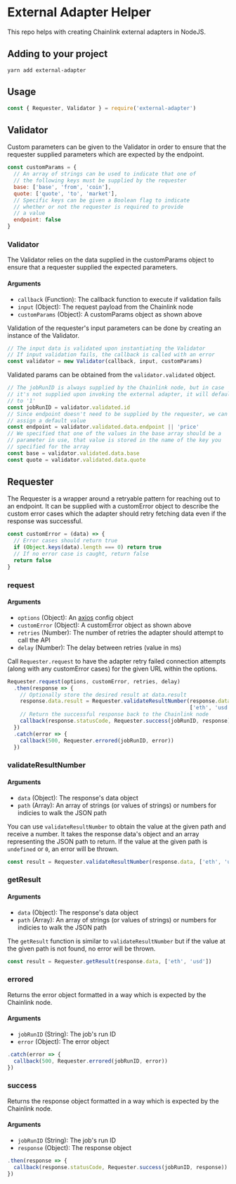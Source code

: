 # External Adapter Helper

This repo helps with creating Chainlink external adapters in NodeJS.

## Adding to your project

```
yarn add external-adapter
```

## Usage

```javascript
const { Requester, Validator } = require('external-adapter')
```

## Validator

Custom parameters can be given to the Validator in order to ensure that the requester supplied parameters which are expected by the endpoint.

```javascript
const customParams = {
  // An array of strings can be used to indicate that one of
  // the following keys must be supplied by the requester
  base: ['base', 'from', 'coin'],
  quote: ['quote', 'to', 'market'],
  // Specific keys can be given a Boolean flag to indicate
  // whether or not the requester is required to provide
  // a value
  endpoint: false
}
```

### Validator

The Validator relies on the data supplied in the customParams object to ensure that a requester supplied the expected parameters.

#### Arguments

- `callback` (Function): The callback function to execute if validation fails
- `input` (Object): The request payload from the Chainlink node
- `customParams` (Object): A customParams object as shown above

Validation of the requester's input parameters can be done by creating an instance of the Validator.

```javascript
// The input data is validated upon instantiating the Validator
// If input validation fails, the callback is called with an error
const validator = new Validator(callback, input, customParams)
```

Validated params can be obtained from the `validator.validated` object.

```javascript
// The jobRunID is always supplied by the Chainlink node, but in case
// it's not supplied upon invoking the external adapter, it will default
// to '1'
const jobRunID = validator.validated.id
// Since endpoint doesn't need to be supplied by the requester, we can
// assign a default value
const endpoint = validator.validated.data.endpoint || 'price'
// We specified that one of the values in the base array should be a
// parameter in use, that value is stored in the name of the key you
// specified for the array
const base = validator.validated.data.base
const quote = validator.validated.data.quote
```

## Requester

The Requester is a wrapper around a retryable pattern for reaching out to an endpoint. It can be supplied with a customError object to describe the custom error cases which the adapter should retry fetching data even if the response was successful.

```javascript
const customError = (data) => {
  // Error cases should return true
  if (Object.keys(data).length === 0) return true
  // If no error case is caught, return false
  return false
}
```

### request

#### Arguments

- `options` (Object): An [axios](https://www.npmjs.com/package/axios) config object
- `customError` (Object): A customError object as shown above
- `retries` (Number): The number of retries the adapter should attempt to call the API
- `delay` (Number): The delay between retries (value in ms)

Call `Requester.request` to have the adapter retry failed connection attempts (along with any customError cases) for the given URL within the options.

```javascript
Requester.request(options, customError, retries, delay)
  .then(response => {
    // Optionally store the desired result at data.result
    response.data.result = Requester.validateResultNumber(response.data,
                                                          ['eth', 'usd'])
    // Return the successful response back to the Chainlink node
    callback(response.statusCode, Requester.success(jobRunID, response))
  })
  .catch(error => {
    callback(500, Requester.errored(jobRunID, error))
  })
```

### validateResultNumber

#### Arguments

- `data` (Object): The response's data object
- `path` (Array): An array of strings (or values of strings) or numbers for indicies to walk the JSON path

You can use `validateResultNumber` to obtain the value at the given path and receive a number. It takes the response data's object and an array representing the JSON path to return. If the value at the given path is `undefined` or `0`, an error will be thrown.

```javascript
const result = Requester.validateResultNumber(response.data, ['eth', 'usd'])
```

### getResult

#### Arguments

- `data` (Object): The response's data object
- `path` (Array): An array of strings (or values of strings) or numbers for indicies to walk the JSON path

The `getResult` function is similar to `validateResultNumber` but if the value at the given path is not found, no error will be thrown.

```javascript
const result = Requester.getResult(response.data, ['eth', 'usd'])
```

### errored

Returns the error object formatted in a way which is expected by the Chainlink node.

#### Arguments

- `jobRunID` (String): The job's run ID
- `error` (Object): The error object

```javascript
.catch(error => {
  callback(500, Requester.errored(jobRunID, error))
})
```

### success

Returns the response object formatted in a way which is expected by the Chainlink node.

#### Arguments

- `jobRunID` (String): The job's run ID
- `response` (Object): The response object

```javascript
.then(response => {
  callback(response.statusCode, Requester.success(jobRunID, response))
})
```
